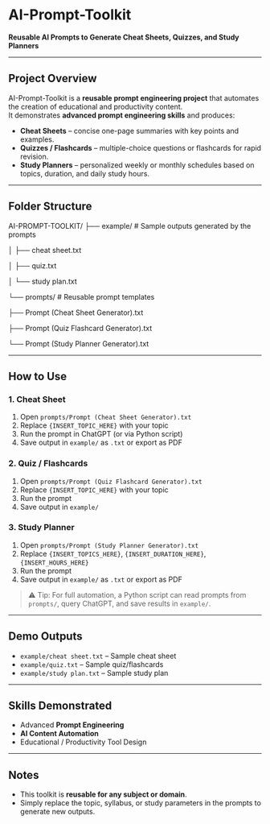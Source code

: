 # AI-Prompt-Toolkit

**Reusable AI Prompts to Generate Cheat Sheets, Quizzes, and Study Planners**

---

## Project Overview
AI-Prompt-Toolkit is a **reusable prompt engineering project** that automates the creation of educational and productivity content.  
It demonstrates **advanced prompt engineering skills** and produces:

- **Cheat Sheets** – concise one-page summaries with key points and examples.  
- **Quizzes / Flashcards** – multiple-choice questions or flashcards for rapid revision.  
- **Study Planners** – personalized weekly or monthly schedules based on topics, duration, and daily study hours.

---

## Folder Structure
AI-PROMPT-TOOLKIT/
├── example/ # Sample outputs generated by the prompts

│ ├── cheat sheet.txt

│ ├── quiz.txt

│ └── study plan.txt

└── prompts/ # Reusable prompt templates

├── Prompt (Cheat Sheet Generator).txt

├── Prompt (Quiz Flashcard Generator).txt

└── Prompt (Study Planner Generator).txt


---

## How to Use

### 1. Cheat Sheet
1. Open `prompts/Prompt (Cheat Sheet Generator).txt`
2. Replace `{INSERT_TOPIC_HERE}` with your topic
3. Run the prompt in ChatGPT (or via Python script)
4. Save output in `example/` as `.txt` or export as PDF

### 2. Quiz / Flashcards
1. Open `prompts/Prompt (Quiz Flashcard Generator).txt`
2. Replace `{INSERT_TOPIC_HERE}` with your topic
3. Run the prompt
4. Save output in `example/`  

### 3. Study Planner
1. Open `prompts/Prompt (Study Planner Generator).txt`
2. Replace `{INSERT_TOPICS_HERE}`, `{INSERT_DURATION_HERE}`, `{INSERT_HOURS_HERE}`
3. Run the prompt
4. Save output in `example/` as `.txt` or export as PDF

> ⚠️ Tip: For full automation, a Python script can read prompts from `prompts/`, query ChatGPT, and save results in `example/`.

---

## Demo Outputs
- `example/cheat sheet.txt` – Sample cheat sheet  
- `example/quiz.txt` – Sample quiz/flashcards  
- `example/study plan.txt` – Sample study plan  

---

## Skills Demonstrated
- Advanced **Prompt Engineering**  
- **AI Content Automation**  
- Educational / Productivity Tool Design  

---

## Notes
- This toolkit is **reusable for any subject or domain**.  
- Simply replace the topic, syllabus, or study parameters in the prompts to generate new outputs.  
